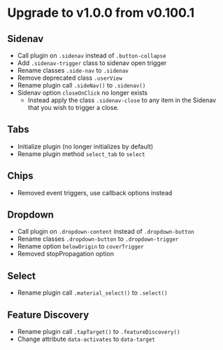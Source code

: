 # Upgrade to v1.0.0 from v0.100.1

## Sidenav
- Call plugin on `.sidenav` instead of `.button-collapse`
- Add `.sidenav-trigger` class to sidenav open trigger
- Rename classes `.side-nav` to `.sidenav`
- Remove deprecated class `.userView`
- Rename plugin call `.sideNav()` to `.sidenav()`
- Sidenav option `closeOnClick` no longer exists
  - Instead apply the class `.sidenav-close` to any item in the Sidenav that you wish to trigger a close.


## Tabs
- Initialize plugin (no longer initializes by default)
- Rename plugin method `select_tab` to `select`


## Chips
- Removed event triggers, use callback options instead


## Dropdown
- Call plugin on `.dropdown-content` instead of `.dropdown-button`
- Rename classes `.dropdown-button` to `.dropdown-trigger`
- Rename option `belowOrigin` to `coverTrigger`
- Removed stopPropagation option


## Select
- Rename plugin call `.material_select()` to `.select()`


## Feature Discovery
- Rename plugin call `.tapTarget()` to `.featureDiscovery()`
- Change attribute `data-activates` to `data-target`